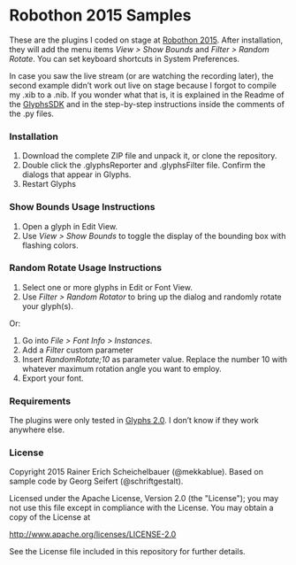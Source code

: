 # Robothon 2015 Samples

These are the plugins I coded on stage at [Robothon 2015](http://robofab.com/robothon/). After installation, they will add the menu items *View > Show Bounds* and *Filter > Random Rotate*. You can set keyboard shortcuts in System Preferences.

In case you saw the live stream (or are watching the recording later), the second example didn’t work out live on stage because I forgot to compile my .xib to a .nib. If you wonder what that is, it is explained in the Readme of the [GlyphsSDK](https://github.com/schriftgestalt/GlyphsSDK) and in the step-by-step instructions inside the comments of the .py files.

### Installation

1. Download the complete ZIP file and unpack it, or clone the repository.
2. Double click the .glyphsReporter and .glyphsFilter file. Confirm the dialogs that appear in Glyphs.
3. Restart Glyphs

### Show Bounds Usage Instructions

1. Open a glyph in Edit View.
2. Use *View > Show Bounds* to toggle the display of the bounding box with flashing colors.

### Random Rotate Usage Instructions

1. Select one or more glyphs in Edit or Font View.
2. Use *Filter > Random Rotator* to bring up the dialog and randomly rotate your glyph(s).

Or:

1. Go into *File > Font Info > Instances*.
2. Add a *Filter* custom parameter
3. Insert *RandomRotate;10* as parameter value. Replace the number 10 with whatever maximum rotation angle you want to employ.
4. Export your font.

### Requirements

The plugins were only tested in [Glyphs 2.0](http://glyphsapp.com/beta). I don’t know if they work anywhere else.

### License

Copyright 2015 Rainer Erich Scheichelbauer (@mekkablue).
Based on sample code by Georg Seifert (@schriftgestalt).

Licensed under the Apache License, Version 2.0 (the "License");
you may not use this file except in compliance with the License.
You may obtain a copy of the License at

http://www.apache.org/licenses/LICENSE-2.0

See the License file included in this repository for further details.
